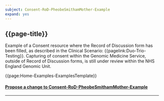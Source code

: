 ```yaml
---
subject: Consent-RoD-PheobeSmithamMother-Example
expand: yes
---
```



## {{page-title}}

Example of a Consent resource where the Record of Discussion form has been filled,  as described in the Clinical Scenario: {{pagelink:Duo-Trio-Testing}}. Capturing of consent within the Genomic Medicine Service, outside of Record of Discussion forms, is still under review within the NHS England Genomic Unit.

{{page:Home-Examples-ExamplesTemplate}}



<div id="Feedback" class="tabcontent">
<h4><a href='https://simplifier.net/NHS-Digital-FHIR-Genomics-Implementation-Guide/Consent-RoD-PheobeSmithamMother-Example/~issues?level=File' target="_blank">Propose a change to Consent-RoD-PheobeSmithamMother-Example</a></h4>
</div>

---